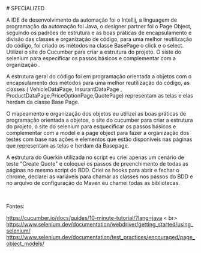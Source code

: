 <html>
# SPECIALIZED
<title>Automação de testes </title>
<p> A IDE de desenvolvimento da automação foi o Intellij, a linguagem de programação da automação foi Java, o designer partner foi
o Page Object, seguindo os padrões de estrutura e as boas práticas de encapsulamento e divisão das classes e organização de código,
para uma melhor reutilização do código, foi criado os  métodos na classe BasePage o click e o select. Utilizei o site do Cucumber para criar a estrutura do projeto. O siste do selenium para especificar os passos básicos e complementar com a organização .</p>
A estrutura geral do código foi em programação orientada a objetos com o encapsulamento dos métodos para uma melhor reutilização do código, as classes (  VehicleDataPage, InsurantDataPage , ProductDataPage,PriceOptionPage,QuotePage) representam as telas e elas herdam da classe 
Base Page.
<p> O mapeamento e organização dos objetos eu utilizei as boas práticas de programação orientada a objetos, o site do cucumber para criar a estrutura do projeto, o site do selenium para esquecificar os passos básicos e complementar com a model e a page object para fazer a organização dos testes com base nas ações e elementos que estão disponíveis nas páginas que representam as telas e herdam da Basepage.</p>
<p> A estrutura do Guerkin utilizada no script eu criei apenas um cenário de teste "Create Quote" e coloquei os passos de preenchimento de todas as páginas no mesmo script do BDD. Criei os hooks para abrir e fechar o chrome, declarei as variáveis para chamar as classes nos passos do BDD e no arquivo de configuração do Maven eu chamei todas as bibliotecas.</p> <br>

Fontes:

https://cucumber.io/docs/guides/10-minute-tutorial/?lang=java < br>
https://www.selenium.dev/documentation/webdriver/getting_started/using_selenium/
https://www.selenium.dev/documentation/test_practices/encouraged/page_object_models/
</html>
